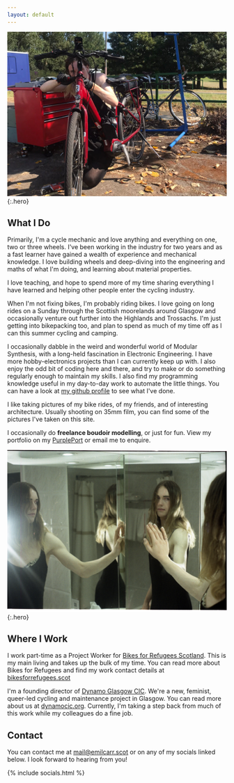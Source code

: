 ```yaml
---
layout: default
---
```


![Emil fixing an e-bike at Mt Vernon community centre](/media/hero-mt-vernon.jpg){:.hero}

## What I Do

Primarily, I'm a cycle mechanic and love anything and everything on one, two or three wheels. I've been working in the industry for two years and as a fast learner have gained a wealth of experience and mechanical knowledge. I love building wheels and deep-diving into the engineering and maths of what I'm doing, and learning about material properties.

I love teaching, and hope to spend more of my time sharing everything I have learned and helping other people enter the cycling industry.

When I'm not fixing bikes, I'm probably riding bikes. I love going on long rides on a Sunday through the Scottish moorelands around Glasgow and occasionally venture out further into the Highlands and Trossachs. I'm just getting into bikepacking too, and plan to spend as much of my time off as I can this summer cycling and camping.

I occasionally dabble in the weird and wonderful world of Modular Synthesis, with a long-held fascination in Electronic Engineering. I have more hobby-electronics projects than I can currently keep up with.
I also enjoy the odd bit of coding here and there, and try to make or do something regularly enough to maintain my skills. I also find my programming knowledge useful in my day-to-day work to automate the little things. You can have a look at [my github profile](https://github.com/emilcarr) to see what I've done. 

I like taking pictures of my bike rides, of my friends, and of interesting architecture. Usually shooting on 35mm film, you can find some of the pictures I've taken on this site.

I occasionally do **freelance boudoir modelling**, or just for fun. View my portfolio on my [PurplePort](https://purpleport.com/portfolio/emilcarrross/) or email me to enquire.

![Boudoir shot of Emil surrounded by mirrors](/media/2023/07/IMG_0221.JPG){:.hero}

## Where I Work

I work part-time as a Project Worker for [Bikes for Refugees Scotland](https://bikesforrefugees.scot). This is my main living and takes up the bulk of my time. You can read more about Bikes for Refugees and find my work contact details at [bikesforrefugees.scot](https://bikesforrefugees.scot/)

I'm a founding director of [Dynamo Glasgow CIC](https://dynamocic.org). We're a new, feminist, queer-led cycling and maintenance project in Glasgow. You can read more about us at [dynamocic.org](https://dynamocic.org). Currently, I'm taking a step back from much of this work while my colleagues do a fine job.

## Contact

You can contact me at [mail@emilcarr.scot](mailto:mail@emilcarr.scot) or on any of my socials linked below. I look forward to hearing from you!

{% include socials.html %}
